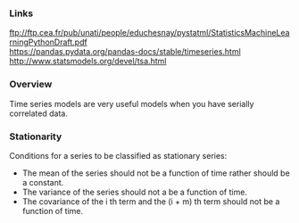 ### Links
ftp://ftp.cea.fr/pub/unati/people/educhesnay/pystatml/StatisticsMachineLearningPythonDraft.pdf <br/>
https://pandas.pydata.org/pandas-docs/stable/timeseries.html <br/>
http://www.statsmodels.org/devel/tsa.html <br/>


### Overview
Time series models are very useful models when you have serially correlated data.


### Stationarity
Conditions for a series to be classified as stationary series:
* The mean of the series should not be a function of time rather should be a constant. 
* The variance of the series should not a be a function of time.
* The covariance of the i th term and the (i + m) th term should not be a function of time.




